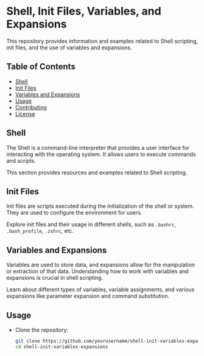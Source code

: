 # Shell, Init Files, Variables, and Expansions

This repository provides information and examples related to Shell scripting, init files, and the use of variables and expansions.

## Table of Contents

- [Shell](#shell)
- [Init Files](#init-files)
- [Variables and Expansions](#variables-and-expansions)
- [Usage](#usage)
- [Contributing](#contributing)
- [License](#license)

## Shell

The Shell is a command-line interpreter that provides a user interface for interacting with the operating system. It allows users to execute commands and scripts.

This section provides resources and examples related to Shell scripting.

## Init Files

Init files are scripts executed during the initialization of the shell or system. They are used to configure the environment for users.

Explore init files and their usage in different shells, such as `.bashrc`, `.bash_profile`, `.zshrc`, etc.

## Variables and Expansions

Variables are used to store data, and expansions allow for the manipulation or extraction of that data. Understanding how to work with variables and expansions is crucial in shell scripting.

Learn about different types of variables, variable assignments, and various expansions like parameter expansion and command substitution.

## Usage

- Clone the repository:
  ```bash
  git clone https://github.com/yourusername/shell-init-variables-expansions.git
  cd shell-init-variables-expansions
